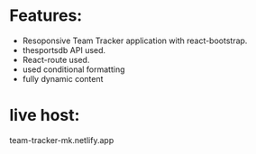 # Features:
* Resoponsive Team Tracker application with react-bootstrap.
* thesportsdb API used.
* React-route used.
* used conditional formatting
* fully dynamic content

# live host:
team-tracker-mk.netlify.app